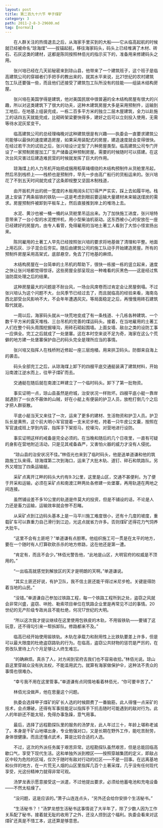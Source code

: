 ```yaml
---
layout: post
title: 第二百九十六节 甲子煤矿
category: 3
path: 2011-2-8-3-29600.md
tag: [normal]
---
```


　　在人群关注的热情退去之后，从海家手里买到的大船——它从临高起航的时候就已经被命名“琼海煤”——拔锚起航，移往海家码头，码头上已经堆满了木材、砖石、石灰这类的建材，这都是陈同按照林佰光的指示买下的，准备用来修建码头之用。

　　张兴培已经在几天前秘密来到琼山县，他带来了一个建筑班子，这个班子是临高建筑公司的穿越者们手把手的教出来的，就其水平来说，比21世纪的农村建筑包工队还要强一些，而且他们还接受了建筑包工队所没有的技能——组装木结构房屋。

　　张兴培在美国学得是建筑，他对美国民居中很普遍的全木结构房屋有很大的兴趣，所以对这类建筑下了很大的功夫，这种木建筑房屋大多是采用预制件，运输到工地后，在地基上组装完成，一栋二百多平方米的独立二层木屋建筑，全力以赴施工的话四五天就能完成，比砌砖架梁要快得多，建好之后可以立刻投入使用，无需等待水泥灰浆变干。

　　临高建筑公司的总经理梅晚对这种建筑很是有兴趣——执委会一直要求建筑公司能够以最快的速度建造房屋，如果采用装配式的房屋，建造速度就会变得很快。在经过若干次的试验之后，张兴培设计定型了六种房屋类型。临高建筑公司专门开设了一家预制房屋加工厂生产储备这种预制房屋。需要的时候随时可以搭建。在这次台风灾害过后建造难民营的时候就发挥了巨大的作用。

　　琼海煤上的人力吊机开始把成捆用稻草绳缠绕的木结构预制件从货舱里吊起，然后吊到栈桥上——栈桥也是预制件，早先一步由高广船行的货船运来的。张兴培花了不到五天时间就完成了这条即规整又坚固木制栈道，

　　由开扳机开出的统一宽度的木板用阔头钉钉得严严实实，踩上去如履平地。栈道上安装了两条锻铁的铁轨——这是考虑到眼前要运输大量建材未来输送煤炭的需求。房屋预制件被卸到平板车上，然后直接推到岸上的堆场上去。

　　水泥、黄沙也被一桶一桶的从货舱里吊运出来。为了加快施工进度，张兴培特意带来了一台小型的水泥搅拌机，用小型柴油机驱动。这东西被小心的安放在一座已经建好的房屋内，由专人看管，免得雇用的当地土著工人看到了大惊小怪宣扬出来。

　　陈同雇用的土著工人早先已经按照张兴培的要求将地基做了清理和平整。地面上用石灰、沙子混合后夯实。随后由建筑公司的施工队动手开始建造房屋。所有的预制件房屋采用高架式，底部悬空，免去了打地基的麻烦。

　　木结构房屋在一台简单的土吊机的帮助下，很快一栋接一栋的竖立起来，速度之快让张兴培都觉得惊讶。这些房屋全部呈现出一种难看的灰黑色——这是经过焦油防腐处理之后的结果。

　　这种房屋最大的问题是不耐台风，一场台风席卷而过肯定会让房屋倒塌。不过张兴培认为这个问题不大，台风季节已经过去了，而且就临高的经验来看，海南岛西北部受台风影响不大，不会年年遭遇风灾。等局面稳定之后，再慢慢用砖石建筑取代就是。

　　一周以后，海家码头就从一块荒地变成了有一条栈道、十几栋各种建筑、一个数千平方米的露天堆栈、三台吊机的完善的煤运码头。接着，在当地雇用的土著工人们在整个码头周围挖掘壕沟，用砖石砌起围墙。上面女墙、敌台之类的设防工事一应俱全。完工之后就成了一处堡寨。这在本时空来说不足为奇，海家在这么个荒僻的地方建一处堡寨保护自己的码头完全是理所应当的事情。

　　张兴培又指挥人在栈桥附近修起一座三层炮楼。用来拱卫码头。防御来自海上的袭击。

　　码头全部完工之后，从琼海煤上卸下的四艘平底交通艇装满了建筑材料，开始沿南渡江逆水而上，往甲子煤矿而去。

　　交通艇在随后就在南渡江畔建立了一个临时码头。卸下了第一批物资。

　　事实证明一点，琼山县虽然是府城，治安状况一样败坏。四艘平底小艇一靠岸就遇到了一伙衣不蔽体的山贼，好在小艇上有便装的护卫人员，放枪打倒几个之后才把人群驱散。

　　平底小艇当天又来往了一次，运来了更多的建材、生活物资和护卫人员。护卫队长是黄熊，这个前大明小军官提着一支米尼步枪，挎着一只牛皮公文囊，按照在军官速成班上学到内容，指挥手下架拒马，挖壕沟，对营地进行设防。

　　事实证明这样的戒备是完全必须的。在当晚和随后的几个日夜里，一直有可疑的身影在营地附近活动，只是见其戒备森严，又害怕火器的威力才没有人侵扰。

　　“琼山县的治安状况不佳。”林佰光也来到了临时码头，他是送单道谦和他的筑路施工队来得。琼海煤第二次到海口，运来了大批木轨、道钉、碎石和筑路队。另外又增加了四条运输艇。

　　采矿点离开江畔的码头大约有9.3公里，这里是山区，交通不甚便利，为了便于开采和运输，必须在采矿点和南渡江畔两处各修建一处堡寨，再用轨道在两地之间连接。

　　虽然铺设差不多10公里的轨道是件莫大的投资，但是不铺设的话，不论是人力还是畜力运输，运输效率就会惨不忍睹。

　　从采矿点到江边码头基本上是一马平川施工难度很小，还有十几度的坡度，重载矿车可以靠重力自己滑行到江边，光这点就省力许多。否则煤矿还得花力气饲养大批牛。

　　“这里不会有土匪吧？”单道谦有点胆寒。他组织施工可一贯是在太平的地方，要在一个随时有人打算砍砍杀杀的地方修路，这在他还是第一遭。

　　“肯定有，而且不会少。”林佰光警告他，“此地是山区，大明官府的权威是不顶用的。”

　　“一出临高就感觉到解放区的天才是明朗的天啊。”单道谦说。

　　“其实土匪还好说，有护卫队，我不信土匪还能干得过米尼步枪。关键是得防着当地的山民。”

　　“没错。”单道谦自己参加过铁路工程，每一个铁路工程所到之处，盗窃之风就会非常兴盛，盗窃、哄抢、勒索项目单位在筑路企业里是再常见不过的事情。20世纪的无产阶级专政尚且不能杜绝，何况17世纪的大明。

　　“所以这次我才提议继续在这里使用包铁皮的木轨，不用锻铁轨——要铺了这玩意，还不得勾引来一帮拆卸队。修路都来不及。”

　　临高已经开始使用锻铁轨。木轨在承载力和耐用性上比铁轨要差上许多，但是可以最大限度的杜绝盗窃路轨的行为。在临高，盗窃公共财物的惩罚是严厉的，在劳改队里待上六个月足够让人终生难忘。

　　“的确麻烦。真杀了人，对方闹到官府去我们也不容易收拾。”林佰光说。琼山县这里穿越众没有执法权，不能滥用武力。就算有海家做保护伞，这种法不责众的事情也很难办。

　　“幸亏我不用在这里管事。”单道谦有点同情地看着林佰光，“你可要辛苦了。”

　　林佰光没做声，他在思量这个问题。

　　执委会选择甲子煤矿的矿长人选的时候颇费了一番脑筋，此人得懂一点采矿的技术，会点爆破，还得有军事技能足以指挥手下抗击随时可能遇到的敌对行为。此人的年龄还不能太轻，免得办事急躁，意气用事。

　　最后，选择了远程勘探队里的服务的汤梦龙，此人年过三十，年龄上堪称老诚了。本身是干矿山地堪出身，专业勉强对口，又是长期在野外工作，能吃苦耐劳，身体很健康。而且还懂点武术，算是比较合适的人选。

　　不过，这次的外派任务属于艰苦异常。远程勘探队虽然艰苦，但是总能回临高歇口气，享受下现代生活。这和单独外派到橙区——按照穿越集团的定义，即敌占区中较为危险的区域，仅次于随时有敌对行动的红区——不是一回事。在远离基地和伙伴的地方，在一片荒无人烟的山区里指挥几百个土著采煤，几乎没有任何现代享受，光这份精神力就得非常可观。

　　汤梦龙表示愿意接受这一派遣，不过他提出要求，必须给他蓄电池和充电设备——不然太枯燥了。

　　“没问题，这是应该的。”萧子山连连点头，“另外还会给你安排个生活秘书。”

　　“生活秘书？！”汤梦龙想生活秘书这事情说了大半年了，除了少数人因为工作关系配了秘书，接着就无耻的收用了之外，还没人捞到这个福利。执委会看来对这煤矿还真是不惜工本，这还算是够意思。
